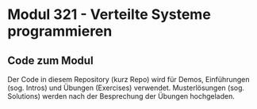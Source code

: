 # Modul 321 - Verteilte Systeme programmieren
## Code zum Modul
Der Code in diesem Repository (kurz Repo) wird für Demos, Einführungen 
(sog. Intros) und Übungen (Exercises) verwendet. 
Musterlösungen (sog. Solutions) werden nach der Besprechung der Übungen 
hochgeladen.  